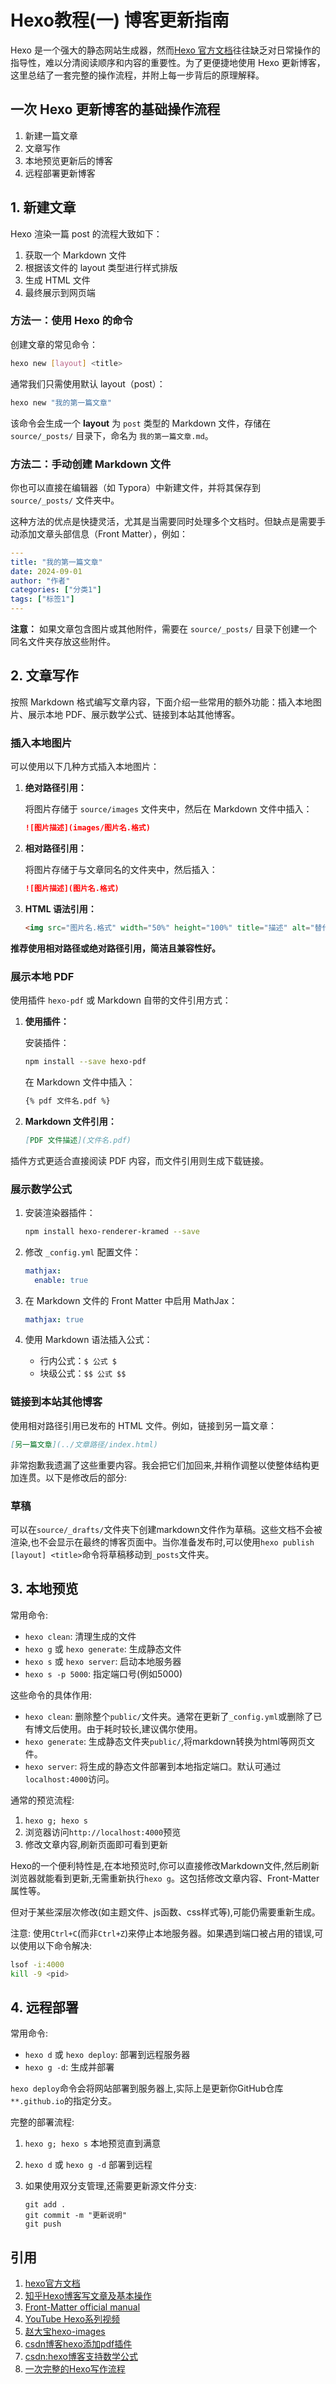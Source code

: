 # Hexo教程(一) 博客更新指南

Hexo 是一个强大的静态网站生成器，然而[Hexo 官方文档](https://hexo.io/zh-cn/docs/writing.html)往往缺乏对日常操作的指导性，难以分清阅读顺序和内容的重要性。为了更便捷地使用 Hexo 更新博客，这里总结了一套完整的操作流程，并附上每一步背后的原理解释。

## 一次 Hexo 更新博客的基础操作流程

1. 新建一篇文章
2. 文章写作
3. 本地预览更新后的博客
4. 远程部署更新博客

## 1. 新建文章

Hexo 渲染一篇 post 的流程大致如下：

1. 获取一个 Markdown 文件
2. 根据该文件的 layout 类型进行样式排版
3. 生成 HTML 文件
4. 最终展示到网页端

### 方法一：使用 Hexo 的命令

创建文章的常见命令：

```bash
hexo new [layout] <title>
```

通常我们只需使用默认 layout（post）：

```bash
hexo new "我的第一篇文章"
```

该命令会生成一个 **layout** 为 `post` 类型的 Markdown 文件，存储在 `source/_posts/` 目录下，命名为 `我的第一篇文章.md`。

### 方法二：手动创建 Markdown 文件

你也可以直接在编辑器（如 Typora）中新建文件，并将其保存到 `source/_posts/` 文件夹中。

这种方法的优点是快捷灵活，尤其是当需要同时处理多个文档时。但缺点是需要手动添加文章头部信息（Front Matter），例如：

```yaml
---
title: "我的第一篇文章"
date: 2024-09-01
author: "作者"
categories: ["分类1"]
tags: ["标签1"]
---
```

**注意：** 如果文章包含图片或其他附件，需要在 `source/_posts/` 目录下创建一个同名文件夹存放这些附件。

## 2. 文章写作

按照 Markdown 格式编写文章内容，下面介绍一些常用的额外功能：插入本地图片、展示本地 PDF、展示数学公式、链接到本站其他博客。

### 插入本地图片

可以使用以下几种方式插入本地图片：

1. **绝对路径引用：**

   将图片存储于 `source/images` 文件夹中，然后在 Markdown 文件中插入：

   ```markdown
   ![图片描述](images/图片名.格式)
   ```

2. **相对路径引用：**

   将图片存储于与文章同名的文件夹中，然后插入：

   ```markdown
   ![图片描述](图片名.格式)
   ```

3. **HTML 语法引用：**

   ```html
   <img src="图片名.格式" width="50%" height="100%" title="描述" alt="替代描述"/>
   ```

**推荐使用相对路径或绝对路径引用，简洁且兼容性好。**

### 展示本地 PDF

使用插件 `hexo-pdf` 或 Markdown 自带的文件引用方式：

1. **使用插件：**

   安装插件：

   ```bash
   npm install --save hexo-pdf
   ```

   在 Markdown 文件中插入：

   ```markdown
   {% pdf 文件名.pdf %}
   ```

2. **Markdown 文件引用：**

   ```markdown
   [PDF 文件描述](文件名.pdf)
   ```

插件方式更适合直接阅读 PDF 内容，而文件引用则生成下载链接。

### 展示数学公式

1. 安装渲染器插件：

   ```bash
   npm install hexo-renderer-kramed --save
   ```

2. 修改 `_config.yml` 配置文件：

   ```yaml
   mathjax:
     enable: true
   ```

3. 在 Markdown 文件的 Front Matter 中启用 MathJax：

   ```yaml
   mathjax: true
   ```

4. 使用 Markdown 语法插入公式：

   - 行内公式：`$ 公式 $`
   - 块级公式：`$$ 公式 $$`

### 链接到本站其他博客

使用相对路径引用已发布的 HTML 文件。例如，链接到另一篇文章：

```markdown
[另一篇文章](../文章路径/index.html)
```

非常抱歉我遗漏了这些重要内容。我会把它们加回来,并稍作调整以使整体结构更加连贯。以下是修改后的部分:

### 草稿

可以在`source/_drafts/`文件夹下创建markdown文件作为草稿。这些文档不会被渲染,也不会显示在最终的博客页面中。当你准备发布时,可以使用`hexo publish [layout] <title>`命令将草稿移动到`_posts`文件夹。

## 3. 本地预览

常用命令:

- `hexo clean`: 清理生成的文件
- `hexo g` 或 `hexo generate`: 生成静态文件
- `hexo s` 或 `hexo server`: 启动本地服务器
- `hexo s -p 5000`: 指定端口号(例如5000)

这些命令的具体作用:

- `hexo clean`: 删除整个`public/`文件夹。通常在更新了`_config.yml`或删除了已有博文后使用。由于耗时较长,建议偶尔使用。
- `hexo generate`: 生成静态文件夹`public/`,将markdown转换为html等网页文件。
- `hexo server`: 将生成的静态文件部署到本地指定端口。默认可通过`localhost:4000`访问。

通常的预览流程:

1. `hexo g; hexo s` 
2. 浏览器访问`http://localhost:4000`预览
3. 修改文章内容,刷新页面即可看到更新

Hexo的一个便利特性是,在本地预览时,你可以直接修改Markdown文件,然后刷新浏览器就能看到更新,无需重新执行`hexo g`。这包括修改文章内容、Front-Matter属性等。

但对于某些深层次修改(如主题文件、js函数、css样式等),可能仍需要重新生成。

注意: 使用`Ctrl+C`(而非`Ctrl+Z`)来停止本地服务器。如果遇到端口被占用的错误,可以使用以下命令解决:

```bash
lsof -i:4000
kill -9 <pid>
```

## 4. 远程部署  

常用命令:

- `hexo d` 或 `hexo deploy`: 部署到远程服务器
- `hexo g -d`: 生成并部署

`hexo deploy`命令会将网站部署到服务器上,实际上是更新你GitHub仓库`**.github.io`的指定分支。

完整的部署流程:

1. `hexo g; hexo s` 本地预览直到满意
2. `hexo d` 或 `hexo g -d` 部署到远程

3. 如果使用双分支管理,还需要更新源文件分支:
   ```
   git add .
   git commit -m "更新说明"
   git push
   ```

## 引用

1. [hexo官方文档](https://hexo.io/zh-cn/docs/writing.html)
2. [知乎Hexo博客写文章及基本操作](https://zhuanlan.zhihu.com/p/156915260)
3. [Front-Matter official manual](https://hexo.io/zh-cn/docs/front-matter)
4. [YouTube Hexo系列视频](https://www.youtube.com/watch?v=Jiwbmyc4nCA&list=PLLAZ4kZ9dFpOMJR6D25ishrSedvsguVSm&index=6)
5. [赵大宝hexo-images](https://fuhailin.github.io/Hexo-images/)
6. [csdn博客hexo添加pdf插件](https://blog.csdn.net/u010820857/article/details/82356974)
7. [csdn:hexo博客支持数学公式](https://blog.csdn.net/qq_38496329/article/details/104065659)
8. [一次完整的Hexo写作流程](https://fuguigui.github.io/hexo2/)

